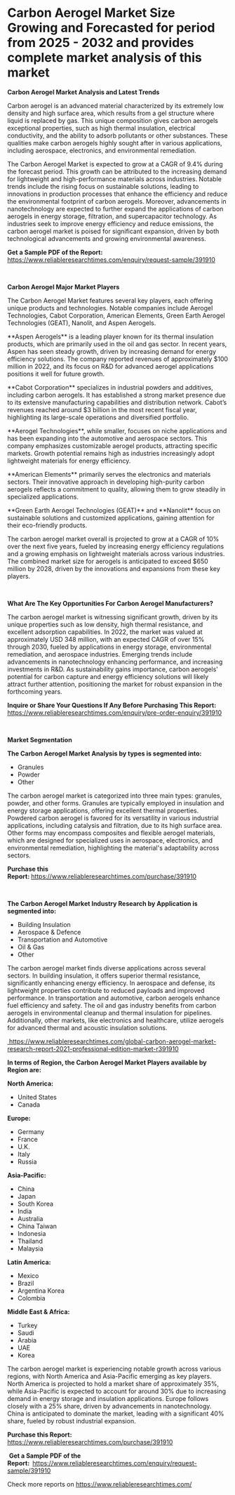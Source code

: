 <p><h1>Carbon Aerogel Market Size Growing and Forecasted for period from 2025 - 2032 and provides complete market analysis of this market</h1></p><p><strong>Carbon Aerogel Market Analysis and Latest Trends</strong></p>
<p><p>Carbon aerogel is an advanced material characterized by its extremely low density and high surface area, which results from a gel structure where liquid is replaced by gas. This unique composition gives carbon aerogels exceptional properties, such as high thermal insulation, electrical conductivity, and the ability to adsorb pollutants or other substances. These qualities make carbon aerogels highly sought after in various applications, including aerospace, electronics, and environmental remediation.</p><p>The Carbon Aerogel Market is expected to grow at a CAGR of 9.4% during the forecast period. This growth can be attributed to the increasing demand for lightweight and high-performance materials across industries. Notable trends include the rising focus on sustainable solutions, leading to innovations in production processes that enhance the efficiency and reduce the environmental footprint of carbon aerogels. Moreover, advancements in nanotechnology are expected to further expand the applications of carbon aerogels in energy storage, filtration, and supercapacitor technology. As industries seek to improve energy efficiency and reduce emissions, the carbon aerogel market is poised for significant expansion, driven by both technological advancements and growing environmental awareness.</p></p>
<p><strong>Get a Sample PDF of the Report:&nbsp;</strong> <a href="https://www.reliableresearchtimes.com/enquiry/request-sample/391910?utm_campaign=2006&utm_medium=2&utm_source=Github&utm_content=ia&utm_term=29032025&utm_id=carbon-aerogel">https://www.reliableresearchtimes.com/enquiry/request-sample/391910</a></p>
<p>&nbsp;</p>
<p><strong>Carbon Aerogel Major Market Players</strong></p>
<p><p>The Carbon Aerogel Market features several key players, each offering unique products and technologies. Notable companies include Aerogel Technologies, Cabot Corporation, American Elements, Green Earth Aerogel Technologies (GEAT), Nanolit, and Aspen Aerogels.</p><p>**Aspen Aerogels** is a leading player known for its thermal insulation products, which are primarily used in the oil and gas sector. In recent years, Aspen has seen steady growth, driven by increasing demand for energy efficiency solutions. The company reported revenues of approximately $100 million in 2022, and its focus on R&D for advanced aerogel applications positions it well for future growth.</p><p>**Cabot Corporation** specializes in industrial powders and additives, including carbon aerogels. It has established a strong market presence due to its extensive manufacturing capabilities and distribution network. Cabot’s revenues reached around $3 billion in the most recent fiscal year, highlighting its large-scale operations and diversified portfolio.</p><p>**Aerogel Technologies**, while smaller, focuses on niche applications and has been expanding into the automotive and aerospace sectors. This company emphasizes customizable aerogel products, attracting specific markets. Growth potential remains high as industries increasingly adopt lightweight materials for energy efficiency.</p><p>**American Elements** primarily serves the electronics and materials sectors. Their innovative approach in developing high-purity carbon aerogels reflects a commitment to quality, allowing them to grow steadily in specialized applications.</p><p>**Green Earth Aerogel Technologies (GEAT)** and **Nanolit** focus on sustainable solutions and customized applications, gaining attention for their eco-friendly products.</p><p>The carbon aerogel market overall is projected to grow at a CAGR of 10% over the next five years, fueled by increasing energy efficiency regulations and a growing emphasis on lightweight materials across various industries. The combined market size for aerogels is anticipated to exceed $650 million by 2028, driven by the innovations and expansions from these key players.</p></p>
<p>&nbsp;</p>
<p><strong>What Are The Key Opportunities For Carbon Aerogel Manufacturers?</strong></p>
<p><p>The carbon aerogel market is witnessing significant growth, driven by its unique properties such as low density, high thermal resistance, and excellent adsorption capabilities. In 2022, the market was valued at approximately USD 348 million, with an expected CAGR of over 15% through 2030, fueled by applications in energy storage, environmental remediation, and aerospace industries. Emerging trends include advancements in nanotechnology enhancing performance, and increasing investments in R&D. As sustainability gains importance, carbon aerogels' potential for carbon capture and energy efficiency solutions will likely attract further attention, positioning the market for robust expansion in the forthcoming years.</p></p>
<p><strong>Inquire or Share Your Questions If Any Before Purchasing This Report:</strong> <a href="https://www.reliableresearchtimes.com/enquiry/pre-order-enquiry/391910?utm_campaign=2006&utm_medium=2&utm_source=Github&utm_content=ia&utm_term=29032025&utm_id=carbon-aerogel">https://www.reliableresearchtimes.com/enquiry/pre-order-enquiry/391910</a></p>
<p>&nbsp;</p>
<p><strong>Market Segmentation</strong></p>
<p><strong>The Carbon Aerogel Market Analysis by types is segmented into:</strong></p>
<p><ul><li>Granules</li><li>Powder</li><li>Other</li></ul></p>
<p><p>The carbon aerogel market is categorized into three main types: granules, powder, and other forms. Granules are typically employed in insulation and energy storage applications, offering excellent thermal properties. Powdered carbon aerogel is favored for its versatility in various industrial applications, including catalysis and filtration, due to its high surface area. Other forms may encompass composites and flexible aerogel materials, which are designed for specialized uses in aerospace, electronics, and environmental remediation, highlighting the material's adaptability across sectors.</p></p>
<p><strong>Purchase this Report:&nbsp;</strong><a href="https://www.reliableresearchtimes.com/purchase/391910?utm_campaign=2006&utm_medium=2&utm_source=Github&utm_content=ia&utm_term=29032025&utm_id=carbon-aerogel">https://www.reliableresearchtimes.com/purchase/391910</a></p>
<p>&nbsp;</p>
<p><strong>The Carbon Aerogel Market Industry Research by Application is segmented into:</strong></p>
<p><ul><li>Building Insulation</li><li>Aerospace & Defence</li><li>Transportation and Automotive</li><li>Oil & Gas</li><li>Other</li></ul></p>
<p><p>The carbon aerogel market finds diverse applications across several sectors. In building insulation, it offers superior thermal resistance, significantly enhancing energy efficiency. In aerospace and defense, its lightweight properties contribute to reduced payloads and improved performance. In transportation and automotive, carbon aerogels enhance fuel efficiency and safety. The oil and gas industry benefits from carbon aerogels in environmental cleanup and thermal insulation for pipelines. Additionally, other markets, like electronics and healthcare, utilize aerogels for advanced thermal and acoustic insulation solutions.</p></p>
<p><a href="https://www.reliableresearchtimes.com/global-carbon-aerogel-market-research-report-2021-professional-edition-market-r391910?utm_campaign=2006&utm_medium=2&utm_source=Github&utm_content=ia&utm_term=29032025&utm_id=carbon-aerogel">&nbsp;https://www.reliableresearchtimes.com/global-carbon-aerogel-market-research-report-2021-professional-edition-market-r391910</a></p>
<p><strong>In terms of Region, the Carbon Aerogel Market Players available by Region are:</strong></p>
<p>
    <p> <strong> North America: </strong>
        <ul>
            <li>United States</li>
            <li>Canada</li>
        </ul>
        </p> 
    <p> <strong> Europe: </strong>
        <ul>
            <li>Germany</li>
            <li>France</li>
            <li>U.K.</li>
            <li>Italy</li>
            <li>Russia</li>
        </ul>
        </p> 
    <p> <strong> Asia-Pacific: </strong>
        <ul>
            <li>China</li>
            <li>Japan</li>
            <li>South Korea</li>
            <li>India</li>
            <li>Australia</li>
            <li>China Taiwan</li>
            <li>Indonesia</li>
            <li>Thailand</li>
            <li>Malaysia</li>
        </ul>
        </p> 
    <p> <strong> Latin America: </strong>
        <ul>
            <li>Mexico</li>
            <li>Brazil</li>
            <li>Argentina Korea</li>
            <li>Colombia</li>
        </ul>
        </p> 
    <p> <strong> Middle East & Africa: </strong>
        <ul>
            <li>Turkey</li>
            <li>Saudi</li>
            <li>Arabia</li>
            <li>UAE</li>
            <li>Korea</li>
        </ul>
    </p>
    </p>
<p><p>The carbon aerogel market is experiencing notable growth across various regions, with North America and Asia-Pacific emerging as key players. North America is projected to hold a market share of approximately 35%, while Asia-Pacific is expected to account for around 30% due to increasing demand in energy storage and insulation applications. Europe follows closely with a 25% share, driven by advancements in nanotechnology. China is anticipated to dominate the market, leading with a significant 40% share, fueled by robust industrial expansion.</p></p>
<p><strong>Purchase this Report: </strong><a href="https://www.reliableresearchtimes.com/purchase/391910?utm_campaign=2006&utm_medium=2&utm_source=Github&utm_content=ia&utm_term=29032025&utm_id=carbon-aerogel">https://www.reliableresearchtimes.com/purchase/391910</a></p>
<p>&nbsp;<strong>Get a Sample PDF of the Report:&nbsp;&nbsp;</strong><a href="https://www.reliableresearchtimes.com/enquiry/request-sample/391910?utm_campaign=2006&utm_medium=2&utm_source=Github&utm_content=ia&utm_term=29032025&utm_id=carbon-aerogel">https://www.reliableresearchtimes.com/enquiry/request-sample/391910</a></p>
<p><strong></strong></p>
<p>Check more reports on <a href="https://www.reliableresearchtimes.com/?utm_campaign=2006&utm_medium=2&utm_source=Github&utm_content=ia&utm_term=29032025&utm_id=carbon-aerogel">https://www.reliableresearchtimes.com/</a></p>